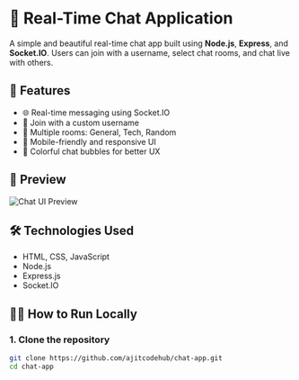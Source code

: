 # 💬 Real-Time Chat Application

A simple and beautiful real-time chat app built using **Node.js**, **Express**, and **Socket.IO**. Users can join with a username, select chat rooms, and chat live with others.

## 🚀 Features

- 🌐 Real-time messaging using Socket.IO
- 👤 Join with a custom username
- 💬 Multiple rooms: General, Tech, Random
- 📱 Mobile-friendly and responsive UI
- 🎨 Colorful chat bubbles for better UX

## 📸 Preview

![Chat UI Preview](./preview.png)

## 🛠️ Technologies Used

- HTML, CSS, JavaScript
- Node.js
- Express.js
- Socket.IO

## 🧑‍💻 How to Run Locally

### 1. Clone the repository

```bash
git clone https://github.com/ajitcodehub/chat-app.git
cd chat-app

